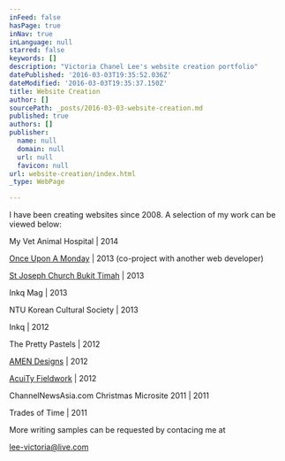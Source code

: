 ```yaml
---
inFeed: false
hasPage: true
inNav: true
inLanguage: null
starred: false
keywords: []
description: "Victoria Chanel Lee's website creation portfolio"
datePublished: '2016-03-03T19:35:52.036Z'
dateModified: '2016-03-03T19:35:37.150Z'
title: Website Creation
author: []
sourcePath: _posts/2016-03-03-website-creation.md
published: true
authors: []
publisher:
  name: null
  domain: null
  url: null
  favicon: null
url: website-creation/index.html
_type: WebPage

---
```

I have been creating websites since 2008\. A selection of my work can be viewed below:

My Vet Animal Hospital | 2014

[Once Upon A Monday][0] | 2013 (co-project with another web developer)

[St Joseph Church Bukit Timah][1] | 2013

Inkq Mag | 2013

NTU Korean Cultural Society | 2013

Inkq | 2012

The Pretty Pastels | 2012

[AMEN Designs][2] | 2012

[AcuiTy Fieldwork][3] | 2012

ChannelNewsAsia.com Christmas Microsite 2011 | 2011

Trades of Time | 2011

More writing samples can be requested by contacing me at

[lee-victoria@live.com][4]

[0]: http://www.onceuponamonday.org/
[1]: http://stjoseph-bt.org.sg/
[2]: http://www.amendesigns.com/
[3]: http://acuity-fieldwork.com/
[4]: mailto:lee-victoria@live.com